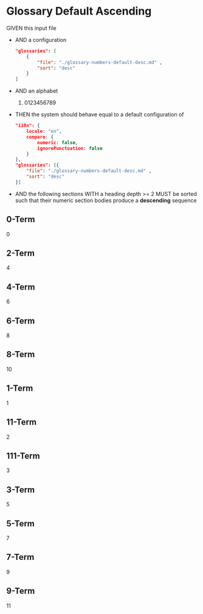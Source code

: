 # Glossary Default Ascending

GIVEN this input file

- AND a configuration

    ```json
    "glossaries": [
        {
            "file": "./glossary-numbers-default-desc.md" ,
            "sort": "desc"
        }
    ]
    ```

- AND an alphabet
  1. 0123456789

- THEN the system should behave equal to a default configuration of

    ```json
    "i18n": {
        locale: "en",
        compare: {
            numeric: false,
            ignorePunctuation: false
        }
    },
    "glossaries": [{
        "file": "./glossary-numbers-default-desc.md" ,
        "sort": "desc"
    }]
    ```

- AND the following sections WITH a heading depth >= 2 MUST be sorted such that their numeric section bodies produce a **descending** sequence


## 0-Term

0

## 2-Term

4

## 4-Term

6

## 6-Term

8

## 8-Term

10

## 1-Term

1

## 11-Term

2

## 111-Term

3

## 3-Term

5

## 5-Term

7

## 7-Term

9

## 9-Term

11
